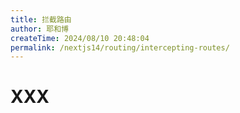 ```yaml
---
title: 拦截路由
author: 耶和博
createTime: 2024/08/10 20:48:04
permalink: /nextjs14/routing/intercepting-routes/
---
```


# XXX